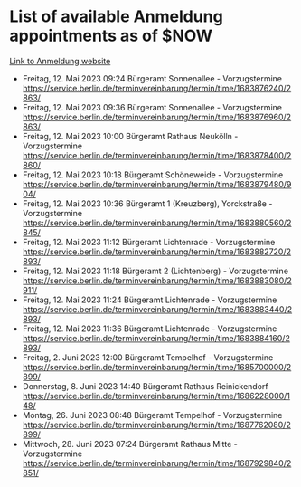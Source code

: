 # List of available Anmeldung appointments as of $NOW
[Link to Anmeldung website](https://service.berlin.de/terminvereinbarung/termin/tag.php?termin=1&anliegen[]=120686&dienstleisterlist=122210,122217,327316,122219,327312,122227,327314,122231,327346,122243,327348,122254,122252,329742,122260,329745,122262,329748,122271,327278,122273,327274,122277,327276,330436,122280,327294,122282,327290,122284,327292,122291,327270,122285,327266,122286,327264,122296,327268,150230,329760,122297,327286,122294,327284,122312,329763,122314,329775,122304,327330,122311,327334,122309,327332,317869,122281,327352,122279,329772,122283,122276,327324,122274,327326,122267,329766,122246,327318,122251,327320,122257,327322,122208,327298,122226,327300&herkunft=http%3A%2F%2Fservice.berlin.de%2Fdienstleistung%2F120686%2F)
- Freitag, 12. Mai 2023 09:24 Bürgeramt Sonnenallee - Vorzugstermine https://service.berlin.de/terminvereinbarung/termin/time/1683876240/2863/
- Freitag, 12. Mai 2023 09:36 Bürgeramt Sonnenallee - Vorzugstermine https://service.berlin.de/terminvereinbarung/termin/time/1683876960/2863/
- Freitag, 12. Mai 2023 10:00 Bürgeramt Rathaus Neukölln - Vorzugstermine https://service.berlin.de/terminvereinbarung/termin/time/1683878400/2860/
- Freitag, 12. Mai 2023 10:18 Bürgeramt Schöneweide - Vorzugstermine https://service.berlin.de/terminvereinbarung/termin/time/1683879480/904/
- Freitag, 12. Mai 2023 10:36 Bürgeramt 1 (Kreuzberg), Yorckstraße - Vorzugstermine https://service.berlin.de/terminvereinbarung/termin/time/1683880560/2845/
- Freitag, 12. Mai 2023 11:12 Bürgeramt Lichtenrade - Vorzugstermine https://service.berlin.de/terminvereinbarung/termin/time/1683882720/2893/
- Freitag, 12. Mai 2023 11:18 Bürgeramt 2 (Lichtenberg) - Vorzugstermine https://service.berlin.de/terminvereinbarung/termin/time/1683883080/2911/
- Freitag, 12. Mai 2023 11:24 Bürgeramt Lichtenrade - Vorzugstermine https://service.berlin.de/terminvereinbarung/termin/time/1683883440/2893/
- Freitag, 12. Mai 2023 11:36 Bürgeramt Lichtenrade - Vorzugstermine https://service.berlin.de/terminvereinbarung/termin/time/1683884160/2893/
- Freitag, 2. Juni 2023 12:00 Bürgeramt Tempelhof - Vorzugstermine https://service.berlin.de/terminvereinbarung/termin/time/1685700000/2899/
- Donnerstag, 8. Juni 2023 14:40 Bürgeramt Rathaus Reinickendorf https://service.berlin.de/terminvereinbarung/termin/time/1686228000/148/
- Montag, 26. Juni 2023 08:48 Bürgeramt Tempelhof - Vorzugstermine https://service.berlin.de/terminvereinbarung/termin/time/1687762080/2899/
- Mittwoch, 28. Juni 2023 07:24 Bürgeramt Rathaus Mitte - Vorzugstermine https://service.berlin.de/terminvereinbarung/termin/time/1687929840/2851/

